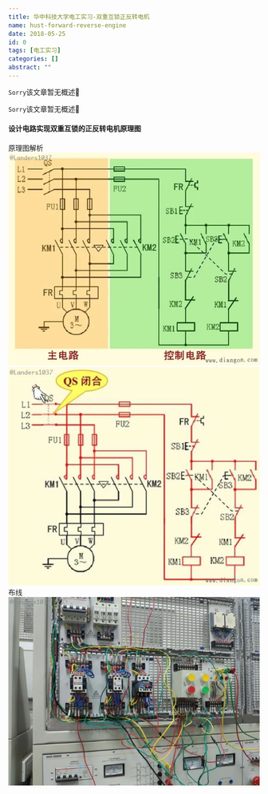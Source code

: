 ```yaml
---
title: 华中科技大学电工实习-双重互锁正反转电机
name: hust-forward-reverse-engine
date: 2018-05-25
id: 0
tags: [电工实习]
categories: []
abstract: ""
---
```

<code>Sorry</code>该文章暂无概述💊
<!--more-->
<code>Sorry</code>该文章暂无概述💊
<!--more-->


#### 设计电路实现双重互锁的正反转电机原理图

原理图解析 
![](/images/hust-forward-reverse-engine-1.webp)
![](/images/hust-forward-reverse-engine-2.webp)
布线
![](/images/hust-forward-reverse-engine-3.webp)